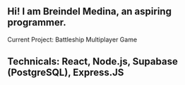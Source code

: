 Hi! I am Breindel Medina, an aspiring programmer.
------------------------------------------------------------
Current Project: Battleship Multiplayer Game

Technicals: React, Node.js, Supabase (PostgreSQL), Express.JS
------------------------------------------------------------
<!---
kindadailybren/kindadailybren is a ✨ special ✨ repository because its `README.md` (this file) appears on your GitHub profile.
You can click the Preview link to take a look at your changes.
--->
